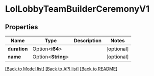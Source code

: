 # LolLobbyTeamBuilderCeremonyV1

## Properties

Name | Type | Description | Notes
------------ | ------------- | ------------- | -------------
**duration** | Option<**i64**> |  | [optional]
**name** | Option<**String**> |  | [optional]

[[Back to Model list]](../README.md#documentation-for-models) [[Back to API list]](../README.md#documentation-for-api-endpoints) [[Back to README]](../README.md)


